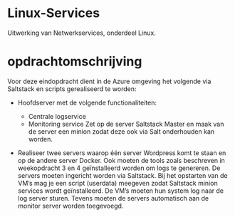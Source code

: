 # Linux-Services
Uitwerking van Netwerkservices, onderdeel Linux.



# opdrachtomschrijving

Voor deze eindopdracht dient in de Azure omgeving het volgende via Saltstack en scripts gerealiseerd te worden:

- Hoofdserver met de volgende functionaliteiten:
	- Centrale logservice
	- Monitoring service
Zet op de server Saltstack Master en maak van de server een minion zodat deze ook via Salt onderhouden kan worden.
	
- Realiseer twee servers waarop één server Wordpress komt te staan en op de andere server Docker. Ook moeten de tools zoals beschreven in weekopdracht 3 en 4 geïnstalleerd worden om logs te genereren. De servers moeten ingericht worden via Saltstack. Bij het opstarten van de VM’s mag je een script (userdata) meegeven zodat Saltstack minion services wordt geïnstalleerd. De VM’s moeten hun system log naar de log server sturen. Tevens moeten de servers automatisch aan de monitor server worden toegevoegd.

